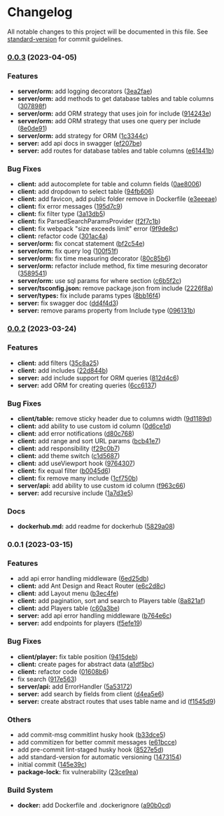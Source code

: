 # Changelog

All notable changes to this project will be documented in this file. See [standard-version](https://github.com/conventional-changelog/standard-version) for commit guidelines.

### [0.0.3](https://github.com/bxr1nG/rest/compare/v0.0.2...v0.0.3) (2023-04-05)


### Features

* **server/orm:** add logging decorators ([3ea2fae](https://github.com/bxr1nG/rest/commit/3ea2fae50a36f0c89813abe47ffdcf7406d0f79a))
* **server/orm:** add methods to get database tables and table columns ([307898f](https://github.com/bxr1nG/rest/commit/307898f58232a40cc2acf663a796372c805087c8))
* **server/orm:** add ORM strategy that uses join for include ([914243e](https://github.com/bxr1nG/rest/commit/914243ea4a2d451ecaad013a80bcb0e3dad7dd7e))
* **server/orm:** add ORM strategy that uses one query per include ([8e0de91](https://github.com/bxr1nG/rest/commit/8e0de91c230c90a792feeb91121c23d9b277922d))
* **server/orm:** add strategy for ORM ([1c3344c](https://github.com/bxr1nG/rest/commit/1c3344cc63885a4a628b614264e40b53fb467eb2))
* **server:** add api docs in swagger ([ef207be](https://github.com/bxr1nG/rest/commit/ef207be7a98b5400599e7784c022eca62eb40aae))
* **server:** add routes for database tables and table columns ([e61441b](https://github.com/bxr1nG/rest/commit/e61441be9b791788b3f497af432a81c05ab8da1f))


### Bug Fixes

* **client:** add autocomplete for table and column fields ([0ae8006](https://github.com/bxr1nG/rest/commit/0ae8006e04088d4407ae5843516cd6179ea56919))
* **client:** add dropdown to select table ([94fb606](https://github.com/bxr1nG/rest/commit/94fb606685dd8a417273ad1e1d48ac2f94d8ad2a))
* **client:** add favicon, add public folder remove in Dockerfile ([e3eeeae](https://github.com/bxr1nG/rest/commit/e3eeeae7de3ed91275c54f3e0c6b339a047c9407))
* **client:** fix error messages ([195d7c9](https://github.com/bxr1nG/rest/commit/195d7c9ad35324ea48fe3a1a6996188b48367983))
* **client:** fix filter type ([3a13db5](https://github.com/bxr1nG/rest/commit/3a13db5f7f981a81b9d80376fca2e628aa803b1b))
* **client:** fix ParsedSearchParamsProvider ([f2f7c1b](https://github.com/bxr1nG/rest/commit/f2f7c1b81a99a21e87ff6c7065a4471e39ebdc62))
* **client:** fix webpack "size exceeds limit" error ([9f9de8c](https://github.com/bxr1nG/rest/commit/9f9de8c2d0874caca45400ac5395ec3741ab7a27))
* **client:** refactor code ([301ac4a](https://github.com/bxr1nG/rest/commit/301ac4a3960dff8949700ca479aa379160e04ce6))
* **server/orm:** fix concat statement ([bf2c54e](https://github.com/bxr1nG/rest/commit/bf2c54e72842c118bf8ae24b98060ef0c6f717c8))
* **server/orm:** fix query log ([100f51f](https://github.com/bxr1nG/rest/commit/100f51f08bda07df901a8072c41d1596478e761b))
* **server/orm:** fix time measuring decorator ([80c85b6](https://github.com/bxr1nG/rest/commit/80c85b6cdc7465d5deb249a16c95da82423b51d6))
* **server/orm:** refactor include method, fix time mesuring decorator ([3589541](https://github.com/bxr1nG/rest/commit/35895416885eba68ea029bb24c3c2e037b174f26))
* **server/orm:** use sql params for where section ([c6b5f2c](https://github.com/bxr1nG/rest/commit/c6b5f2cf0d386e8e8b18c72bcbb6c45062f353be))
* **server/tsconfig.json:** remove package.json from include ([2226f8a](https://github.com/bxr1nG/rest/commit/2226f8a936aab5a16df20b634a35cbc5056922fc))
* **server/types:** fix include params types ([8bb16f4](https://github.com/bxr1nG/rest/commit/8bb16f4c7ad6e969cac33d759481b4fe9da2956a))
* **server:** fix swagger doc ([dd4f4d3](https://github.com/bxr1nG/rest/commit/dd4f4d362e37eaf023da815f5538c464bf8e85da))
* **server:** remove params property from Include type ([096131b](https://github.com/bxr1nG/rest/commit/096131bd62a12b7870405f3b88d47cbcb54c1cca))

### [0.0.2](https://github.com/bxr1nG/rest/compare/v0.0.1...v0.0.2) (2023-03-24)


### Features

* **client:** add filters ([35c8a25](https://github.com/bxr1nG/rest/commit/35c8a25b9b540e62f05cf51f921bcd6d9831c678))
* **client:** add includes ([22d844b](https://github.com/bxr1nG/rest/commit/22d844b435b1050b8d638a1bace06ea058cf6a7c))
* **server:** add include support for ORM queries ([812d4c6](https://github.com/bxr1nG/rest/commit/812d4c6a28306a2b4405805396f8ffd836979c96))
* **server:** add ORM for creating queries ([6cc6137](https://github.com/bxr1nG/rest/commit/6cc61370412e0459ba51711d3344f0f7bbca0e7e))


### Bug Fixes

* **client/table:** remove sticky header due to columns width ([9d1189d](https://github.com/bxr1nG/rest/commit/9d1189d4bdd2d0a32fc845ce60cd31d5c0be6c2c))
* **client:** add ability to use custom id column ([0d6ce1d](https://github.com/bxr1nG/rest/commit/0d6ce1df8a833f02c5c9fff5e7dd84fa99348de6))
* **client:** add error notifications ([d80c768](https://github.com/bxr1nG/rest/commit/d80c768339716c367f16eabf1c0f9ee23fda9b47))
* **client:** add range and sort URL params ([bcb41e7](https://github.com/bxr1nG/rest/commit/bcb41e7a79d0af5a037c05e95a2840d41092f522))
* **client:** add responsibility ([f29c0b7](https://github.com/bxr1nG/rest/commit/f29c0b721b8a0a9a8201075b6a8ddd528dec3ce4))
* **client:** add theme switch ([c1d5687](https://github.com/bxr1nG/rest/commit/c1d5687c93f4137c103f81a1a5c0dfbc5faea63d))
* **client:** add useViewport hook ([9764307](https://github.com/bxr1nG/rest/commit/97643074179a08129d23bb01866845474f1a7249))
* **client:** fix equal filter ([b0045d6](https://github.com/bxr1nG/rest/commit/b0045d600ee30262182a35c123a56b5494778d79))
* **client:** fix remove many include ([1cf750b](https://github.com/bxr1nG/rest/commit/1cf750bbf1c4f250ec3e94a541a6c2113f212106))
* **server/api:** add ability to use custom id column ([f963c66](https://github.com/bxr1nG/rest/commit/f963c6662fd5956a82313659dce344ab22c35cb9))
* **server:** add recursive include ([1a7d3e5](https://github.com/bxr1nG/rest/commit/1a7d3e535299c2d4cff074304eb1a877c11bd512))


### Docs

* **dockerhub.md:** add readme for dockerhub ([5829a08](https://github.com/bxr1nG/rest/commit/5829a0855238c6a292f4f70693f69a6151009d04))

### 0.0.1 (2023-03-15)


### Features

* add api error handling middleware ([6ed25db](https://github.com/bxr1nG/rest/commit/6ed25dbdaa2d305d9bb5db9e0231b9fdccc30460))
* **client:** add Ant Design and React Router ([e6c2d8c](https://github.com/bxr1nG/rest/commit/e6c2d8cf169cc34bb37fc2be38c8e3a110802369))
* **client:** add Layout menu ([b3ec4fe](https://github.com/bxr1nG/rest/commit/b3ec4fe59fcfebac11472933c5e2436feae7f3d8))
* **client:** add pagination, sort and search to Players table ([8a821af](https://github.com/bxr1nG/rest/commit/8a821af840bbee46f7d4d0768c915d3bed2f9759))
* **client:** add Players table ([c60a3be](https://github.com/bxr1nG/rest/commit/c60a3beb84909be0c79294fc4d856ff493663445))
* **server:** add api error handling middleware ([b764e6c](https://github.com/bxr1nG/rest/commit/b764e6c2a7bf693a02e55eae6d8b30f7efcb98d4))
* **server:** add endpoints for players ([f5efe19](https://github.com/bxr1nG/rest/commit/f5efe195b7572e823e7a4d40f6d79e81101d90d0))


### Bug Fixes

* **client/player:** fix table position ([9415deb](https://github.com/bxr1nG/rest/commit/9415debebd4ddd53e4810ec80b2d0e8086ede51b))
* **client:** create pages for abstract data ([a1df5bc](https://github.com/bxr1nG/rest/commit/a1df5bca73fef4a7fa0368040148c9df8fb0a453))
* **client:** refactor code ([01608b6](https://github.com/bxr1nG/rest/commit/01608b6342e6a33f67aa4726ac92234f6bf95fd6))
* fix search ([917e563](https://github.com/bxr1nG/rest/commit/917e5634866d6c06f0746722ebd3276c1cea1990))
* **server/api:** add ErrorHandler ([5a53172](https://github.com/bxr1nG/rest/commit/5a53172b4a3edbb0ad60d1a861d17ac26fe262f4))
* **server:** add search by fields from client ([d4ea5e6](https://github.com/bxr1nG/rest/commit/d4ea5e66fd4ab15a24216ef106c8c1160b322390))
* **server:** create abstract routes that uses table name and id ([f1545d9](https://github.com/bxr1nG/rest/commit/f1545d9d913e5888e4249c9f14c2df6c83a2d343))


### Others

* add commit-msg commitlint husky hook ([b33dce5](https://github.com/bxr1nG/rest/commit/b33dce59edd0b73d728107723f8878a36c707480))
* add commitizen for better commit messages ([e61bcce](https://github.com/bxr1nG/rest/commit/e61bcce713e479520d0d595631a3baf6595eb5e3))
* add pre-commit lint-staged husky hook ([8527e5d](https://github.com/bxr1nG/rest/commit/8527e5d66575b80583f573a31ce8ff3996ab24cd))
* add standard-version for automatic versioning ([1473154](https://github.com/bxr1nG/rest/commit/14731541ac07c8dcf12f71ae0ee1c949798cb671))
* initial commit ([145e39c](https://github.com/bxr1nG/rest/commit/145e39c502fc5f4b110cfccbc91f0ba78d5cc823))
* **package-lock:** fix vulnerability ([23ce9ea](https://github.com/bxr1nG/rest/commit/23ce9ea9559b01094dcdecfd864bd3e5c13d2bce))


### Build System

* **docker:** add Dockerfile and .dockerignore ([a90b0cd](https://github.com/bxr1nG/rest/commit/a90b0cd9db821e5c9d0f914c9494f555c1682f27))
